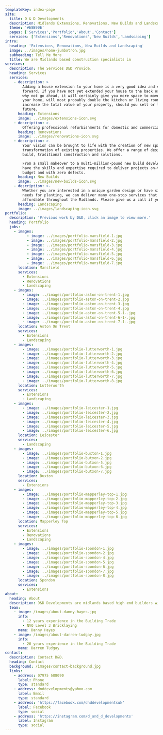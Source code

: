 ```yaml
---
templateKey: index-page
site:
  title: D & D Developments
  description: Midlands Extensions, Renovations, New Builds and Landscaping
  theme: '#E8B90E'
  pages: ['Services','Portfolio','About','Contact']
  services: ['Extensions','Renovations','New Builds','Landscaping']
intro:
  heading: 'Extensions, Renovations, New Builds and Landscaping'
  image: ../images/home-jumbotron.jpg
  subheading: Tell Me More
  title: We are Midlands based construction specialists in
services:
  description: The Services D&D Provide.
  heading: Services
  services:
    - description: >
        Adding a house extension to your home is a very good idea and straight
        forward. If you have not yet extended your house to the back or side,
        why not go ahead, it will certainly give you more space to move around
        your home, will most probably double the kitchen or living room and also
        increase the total value of your property, should you sell or let in the
        future.
      heading: Extensions
      image: ../images/extensions-icon.svg
    - description: >-
        Offering professional refurbishments for domestic and commercial customers, our renovation specialists cater for an array of homes and public houses. As a team of highly skilled builders, we are able to provide a partial or complete renovation based on your needs. Whether it's an extension or a conversion, we're able to transform the look of your home or business to add style and elegance.
      heading: Renovations
      image: ../images/renovations-icon.svg
    - description: >-
        Your vision can be brought to life with the creation of new spaces and
        transformation of existing properties. We offer a range of design and
        build, traditional construction and solutions.

        From a small makeover to a multi-million-pound new build development, we
        have the skills and expertise required to deliver projects on-time, to
        budget and with zero defects.
      heading: New Builds
      image: ../images/new-builds-icon.svg
    - description: >-
        Whether you are interested in a unique garden design or have simple
        needs for planting, we can deliver many one-stop services that are very
        affordable throughout the Midlands. Please give us a call if you need.
      heading: Landscaping
      image: ../images/landscaping-icon.svg
portfolio:
  description: 'Previous work by D&D, click an image to view more.'
  heading: Portfolio
  jobs:
    - images:
          - image: ../images/portfolio-mansfield-1.jpg
          - image: ../images/portfolio-mansfield-2.jpg
          - image: ../images/portfolio-mansfield-3.jpg
          - image: ../images/portfolio-mansfield-4.jpg
          - image: ../images/portfolio-mansfield-5.jpg
          - image: ../images/portfolio-mansfield-6.jpg
          - image: ../images/portfolio-mansfield-7.jpg
      location: Mansfield
      services:
        - Extensions
        - Renovations
        - Landscaping
    - images:
        - image: ../images/portfolio-aston-on-trent-1.jpg
        - image: ../images/portfolio-aston-on-trent-2.jpg
        - image: ../images/portfolio-aston-on-trent-3.jpg
        - image: ../images/portfolio-aston-on-trent-4.jpg
        - image: ../images/portfolio-aston-on-trent-5-1-.jpg
        - image: ../images/portfolio-aston-on-trent-6-1-.jpg
        - image: ../images/portfolio-aston-on-trent-7-1-.jpg
      location: Aston On Trent
      services:
        - Extensions
        - Landscaping
    - images:
        - image: ../images/portfolio-lutterworth-1.jpg
        - image: ../images/portfolio-lutterworth-2.jpg
        - image: ../images/portfolio-lutterworth-3.jpg
        - image: ../images/portfolio-lutterworth-4.jpg
        - image: ../images/portfolio-lutterworth-5.jpg
        - image: ../images/portfolio-lutterworth-6.jpg
        - image: ../images/portfolio-lutterworth-7.jpg
        - image: ../images/portfolio-lutterworth-8.jpg
      location: Lutterworth
      services:
        - Extensions
        - Landscaping
    - images:
        - image: ../images/portfolio-leicester-1.jpg
        - image: ../images/portfolio-leicester-2.jpg
        - image: ../images/portfolio-leicester-3.jpg
        - image: ../images/portfolio-leicester-4.jpg
        - image: ../images/portfolio-leicester-5.jpg
        - image: ../images/portfolio-leicester-6.jpg
      location: Leicester
      services:
        - Landscaping
    - images:
        - image: ../images/portfolio-buxton-1.jpg
        - image: ../images/portfolio-butxon-2.jpg
        - image: ../images/portfolio-butxon-5.jpg
        - image: ../images/portfolio-butxon-6.jpg
        - image: ../images/portfolio-butxon-7.jpg
      location: Buxton
      services:
        - Extensions
    - images:
        - image: ../images/portfolio-mapperley-top-1.jpg
        - image: ../images/portfolio-mapperley-top-2.jpg
        - image: ../images/portfolio-mapperley-top-3.jpg
        - image: ../images/portfolio-mapperley-top-4.jpg
        - image: ../images/portfolio-mapperley-top-5.jpg
        - image: ../images/portfolio-mapperley-top-6.jpg
      location: Mapperley Top
      services:
        - Extensions
        - Renovations
        - Landscaping
    - images:
        - image: ../images/portfolio-spondon-1.jpg
        - image: ../images/portfolio-spondon-2.jpg
        - image: ../images/portfolio-spondon-4.jpg
        - image: ../images/portfolio-spondon-5.jpg
        - image: ../images/portfolio-spondon-6.jpg
        - image: ../images/portfolio-spondon-7.jpg
        - image: ../images/portfolio-spondon-8.jpg
      location: Spondon
      services:
        - Extensions
about:
  heading: About
  description: D&D Developments are midlands based high end builders with over 20 years experience, specialising in full property Renovations, Extensions, Repairs and general building work.
  team:
    - image: /images/about-danny-hayes.jpg
      info:
        - 12 years experience in the Building Trade
        - NVQ Level 3 Bricklaying
      name: Danny Hayes
    - image: /images/about-darren-tudgay.jpg
      info:
        - 20 years experience in the Building Trade
      name: Darren Tudgay
contact:
  description: Contact D&D.
  heading: Contact
  background: /images/contact-background.jpg
  links:
    - address: 07975 688090
      label: Phone
      type: standard
    - address: dnddevelopments@yahoo.com
      label: Email
      type: standard
    - address: 'https://facebook.com/dnddevelopmentsuk'
      label: Facebook
      type: social
    - address: 'https://instagram.com/d_and_d_developments'
      label: Instagram
      type: social
---
```


